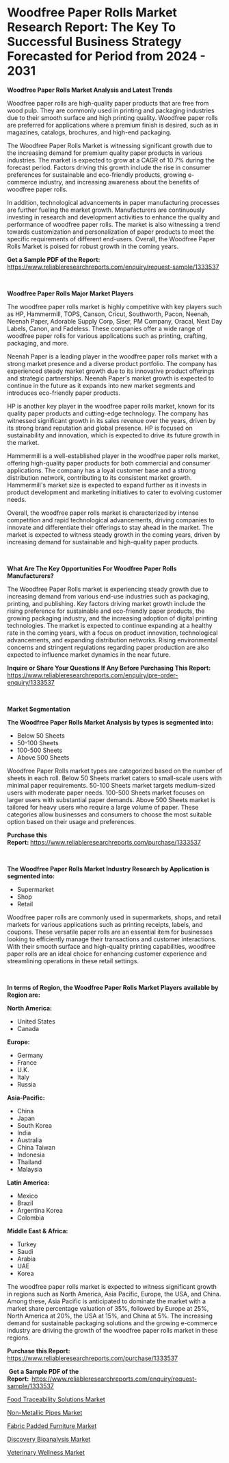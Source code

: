 <p><h1>Woodfree Paper Rolls Market Research Report: The Key To Successful Business Strategy Forecasted for Period from 2024 - 2031</h1></p><p><strong>Woodfree Paper Rolls Market Analysis and Latest Trends</strong></p>
<p><p>Woodfree paper rolls are high-quality paper products that are free from wood pulp. They are commonly used in printing and packaging industries due to their smooth surface and high printing quality. Woodfree paper rolls are preferred for applications where a premium finish is desired, such as in magazines, catalogs, brochures, and high-end packaging.</p><p>The Woodfree Paper Rolls Market is witnessing significant growth due to the increasing demand for premium quality paper products in various industries. The market is expected to grow at a CAGR of 10.7% during the forecast period. Factors driving this growth include the rise in consumer preferences for sustainable and eco-friendly products, growing e-commerce industry, and increasing awareness about the benefits of woodfree paper rolls.</p><p>In addition, technological advancements in paper manufacturing processes are further fueling the market growth. Manufacturers are continuously investing in research and development activities to enhance the quality and performance of woodfree paper rolls. The market is also witnessing a trend towards customization and personalization of paper products to meet the specific requirements of different end-users. Overall, the Woodfree Paper Rolls Market is poised for robust growth in the coming years.</p></p>
<p><strong>Get a Sample PDF of the Report:&nbsp;</strong> <a href="https://www.reliableresearchreports.com/enquiry/request-sample/1333537">https://www.reliableresearchreports.com/enquiry/request-sample/1333537</a></p>
<p>&nbsp;</p>
<p><strong>Woodfree Paper Rolls Major Market Players</strong></p>
<p><p>The woodfree paper rolls market is highly competitive with key players such as HP, Hammermill, TOPS, Canson, Cricut, Southworth, Pacon, Neenah, Neenah Paper, Adorable Supply Corp, Siser, PM Company, Oracal, Next Day Labels, Canon, and Fadeless. These companies offer a wide range of woodfree paper rolls for various applications such as printing, crafting, packaging, and more.</p><p>Neenah Paper is a leading player in the woodfree paper rolls market with a strong market presence and a diverse product portfolio. The company has experienced steady market growth due to its innovative product offerings and strategic partnerships. Neenah Paper's market growth is expected to continue in the future as it expands into new market segments and introduces eco-friendly paper products.</p><p>HP is another key player in the woodfree paper rolls market, known for its quality paper products and cutting-edge technology. The company has witnessed significant growth in its sales revenue over the years, driven by its strong brand reputation and global presence. HP is focused on sustainability and innovation, which is expected to drive its future growth in the market.</p><p>Hammermill is a well-established player in the woodfree paper rolls market, offering high-quality paper products for both commercial and consumer applications. The company has a loyal customer base and a strong distribution network, contributing to its consistent market growth. Hammermill's market size is expected to expand further as it invests in product development and marketing initiatives to cater to evolving customer needs.</p><p>Overall, the woodfree paper rolls market is characterized by intense competition and rapid technological advancements, driving companies to innovate and differentiate their offerings to stay ahead in the market. The market is expected to witness steady growth in the coming years, driven by increasing demand for sustainable and high-quality paper products.</p></p>
<p>&nbsp;</p>
<p><strong>What Are The Key Opportunities For Woodfree Paper Rolls Manufacturers?</strong></p>
<p><p>The Woodfree Paper Rolls market is experiencing steady growth due to increasing demand from various end-use industries such as packaging, printing, and publishing. Key factors driving market growth include the rising preference for sustainable and eco-friendly paper products, the growing packaging industry, and the increasing adoption of digital printing technologies. The market is expected to continue expanding at a healthy rate in the coming years, with a focus on product innovation, technological advancements, and expanding distribution networks. Rising environmental concerns and stringent regulations regarding paper production are also expected to influence market dynamics in the near future.</p></p>
<p><strong>Inquire or Share Your Questions If Any Before Purchasing This Report:</strong> <a href="https://www.reliableresearchreports.com/enquiry/pre-order-enquiry/1333537">https://www.reliableresearchreports.com/enquiry/pre-order-enquiry/1333537</a></p>
<p>&nbsp;</p>
<p><strong>Market Segmentation</strong></p>
<p><strong>The Woodfree Paper Rolls Market Analysis by types is segmented into:</strong></p>
<p><ul><li>Below 50 Sheets</li><li>50-100 Sheets</li><li>100-500 Sheets</li><li>Above 500 Sheets</li></ul></p>
<p><p>Woodfree Paper Rolls market types are categorized based on the number of sheets in each roll. Below 50 Sheets market caters to small-scale users with minimal paper requirements. 50-100 Sheets market targets medium-sized users with moderate paper needs. 100-500 Sheets market focuses on larger users with substantial paper demands. Above 500 Sheets market is tailored for heavy users who require a large volume of paper. These categories allow businesses and consumers to choose the most suitable option based on their usage and preferences.</p></p>
<p><strong>Purchase this Report:&nbsp;</strong><a href="https://www.reliableresearchreports.com/purchase/1333537">https://www.reliableresearchreports.com/purchase/1333537</a></p>
<p>&nbsp;</p>
<p><strong>The Woodfree Paper Rolls Market Industry Research by Application is segmented into:</strong></p>
<p><ul><li>Supermarket</li><li>Shop</li><li>Retail</li></ul></p>
<p><p>Woodfree paper rolls are commonly used in supermarkets, shops, and retail markets for various applications such as printing receipts, labels, and coupons. These versatile paper rolls are an essential item for businesses looking to efficiently manage their transactions and customer interactions. With their smooth surface and high-quality printing capabilities, woodfree paper rolls are an ideal choice for enhancing customer experience and streamlining operations in these retail settings.</p></p>
<p>&nbsp;</p>
<p><strong>In terms of Region, the Woodfree Paper Rolls Market Players available by Region are:</strong></p>
<p>
    <p> <strong> North America: </strong>
        <ul>
            <li>United States</li>
            <li>Canada</li>
        </ul>
        </p> 
    <p> <strong> Europe: </strong>
        <ul>
            <li>Germany</li>
            <li>France</li>
            <li>U.K.</li>
            <li>Italy</li>
            <li>Russia</li>
        </ul>
        </p> 
    <p> <strong> Asia-Pacific: </strong>
        <ul>
            <li>China</li>
            <li>Japan</li>
            <li>South Korea</li>
            <li>India</li>
            <li>Australia</li>
            <li>China Taiwan</li>
            <li>Indonesia</li>
            <li>Thailand</li>
            <li>Malaysia</li>
        </ul>
        </p> 
    <p> <strong> Latin America: </strong>
        <ul>
            <li>Mexico</li>
            <li>Brazil</li>
            <li>Argentina Korea</li>
            <li>Colombia</li>
        </ul>
        </p> 
    <p> <strong> Middle East & Africa: </strong>
        <ul>
            <li>Turkey</li>
            <li>Saudi</li>
            <li>Arabia</li>
            <li>UAE</li>
            <li>Korea</li>
        </ul>
    </p>
    </p>
<p><p>The woodfree paper rolls market is expected to witness significant growth in regions such as North America, Asia Pacific, Europe, the USA, and China. Among these, Asia Pacific is anticipated to dominate the market with a market share percentage valuation of 35%, followed by Europe at 25%, North America at 20%, the USA at 15%, and China at 5%. The increasing demand for sustainable packaging solutions and the growing e-commerce industry are driving the growth of the woodfree paper rolls market in these regions.</p></p>
<p><strong>Purchase this Report: </strong><a href="https://www.reliableresearchreports.com/purchase/1333537">https://www.reliableresearchreports.com/purchase/1333537</a></p>
<p>&nbsp;<strong>Get a Sample PDF of the Report:&nbsp;&nbsp;</strong><a href="https://www.reliableresearchreports.com/enquiry/request-sample/1333537">https://www.reliableresearchreports.com/enquiry/request-sample/1333537</a></p>
<p><strong></strong></p>
<p><p><a href="https://medium.com/@shirleysullivan73/food-traceability-solutions-nbsp-market-focuses-on-market-share-size-and-projected-forecast-till-151e71257d95">Food Traceability Solutions Market</a></p><p><a href="https://github.com/WillieWoodard/Market-Research-Report-List-3/blob/main/non-metallic-pipes-market.md">Non-Metallic Pipes Market</a></p><p><a href="https://github.com/Sarissaschmalingtr6fz2739/Market-Research-Report-List-1/blob/main/fabric-padded-furniture-market.md">Fabric Padded Furniture Market</a></p><p><a href="https://medium.com/@emmyrolfson8689/discovery-bioanalysis-market-share-evolution-and-market-growth-trends-2024-2031-386cddcc55ae">Discovery Bioanalysis Market</a></p><p><a href="https://medium.com/@emmyrolfson8689/veterinary-wellness-market-size-cagr-trends-2024-2030-1622b0e673ca">Veterinary Wellness Market</a></p></p>